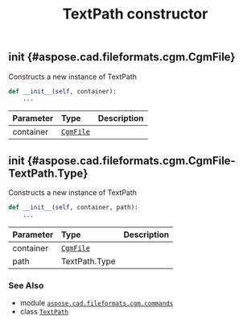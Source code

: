 ﻿---
title: TextPath constructor
second_title: Aspose.CAD for Python via .NET API References
description: 
type: docs
weight: 10
url: /python-net/aspose.cad.fileformats.cgm.commands/textpath/__init__/
is_root: false
---

## __init__ {#aspose.cad.fileformats.cgm.CgmFile}

Constructs a new instance of TextPath



```python
def __init__(self, container):
    ...
```


| Parameter | Type | Description |
| :- | :- | :- |
| container | [`CgmFile`](/cad/python-net/aspose.cad.fileformats.cgm/cgmfile) |  |


## __init__ {#aspose.cad.fileformats.cgm.CgmFile-TextPath.Type}

Constructs a new instance of TextPath



```python
def __init__(self, container, path):
    ...
```


| Parameter | Type | Description |
| :- | :- | :- |
| container | [`CgmFile`](/cad/python-net/aspose.cad.fileformats.cgm/cgmfile) |  |
| path | TextPath.Type |  |



### See Also
* module [`aspose.cad.fileformats.cgm.commands`](../../)
* class [`TextPath`](/cad/python-net/aspose.cad.fileformats.cgm.commands/textpath)
